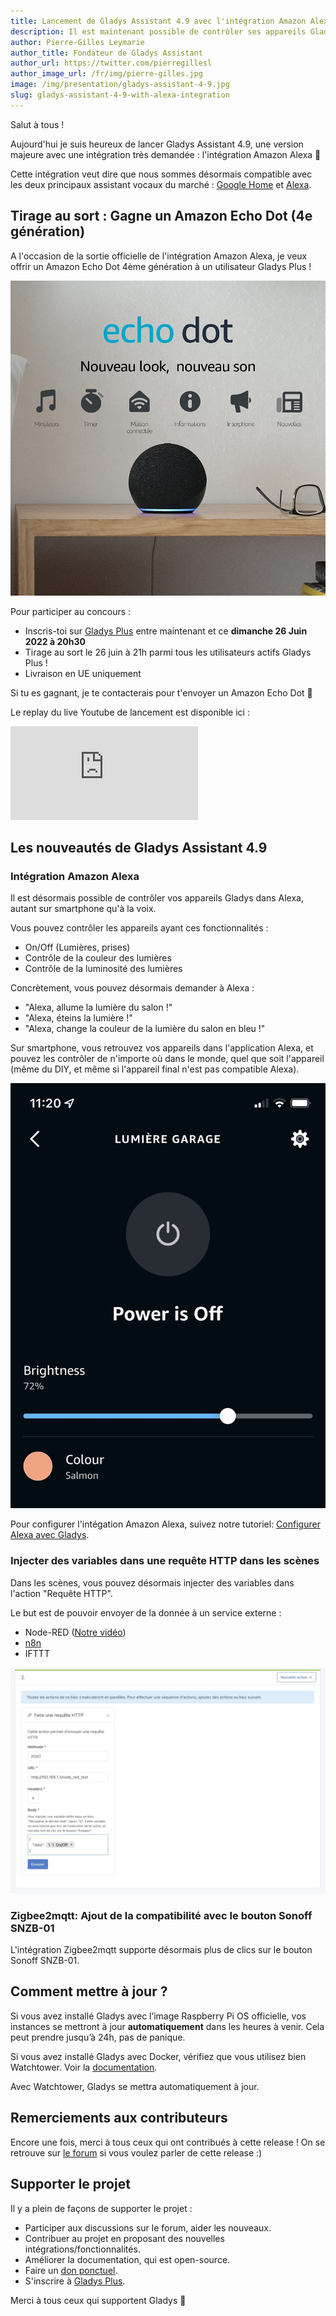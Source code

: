 ```yaml
---
title: Lancement de Gladys Assistant 4.9 avec l'intégration Amazon Alexa !
description: Il est maintenant possible de contrôler ses appareils Gladys Assistant depuis Alexa, à la voix ou sur mobile.
author: Pierre-Gilles Leymarie
author_title: Fondateur de Gladys Assistant
author_url: https://twitter.com/pierregillesl
author_image_url: /fr/img/pierre-gilles.jpg
image: /img/presentation/gladys-assistant-4-9.jpg
slug: gladys-assistant-4-9-with-alexa-integration
---
```


Salut à tous !

Aujourd'hui je suis heureux de lancer Gladys Assistant 4.9, une version majeure avec une intégration très demandée : l'intégration Amazon Alexa 🥳

Cette intégration veut dire que nous sommes désormais compatible avec les deux principaux assistant vocaux du marché : [Google Home](/fr/docs/integrations/google-home) et [Alexa](/fr/docs/integrations/alexa).

## Tirage au sort : Gagne un Amazon Echo Dot (4e génération)

A l'occasion de la sortie officielle de l'intégration Amazon Alexa, je veux offrir un Amazon Echo Dot 4ème génération à un utilisateur Gladys Plus !

![Amazon Echo Dot 4ème génération](../../../static/img/articles/fr/gladys-4-9/amazon-echo-dot.jpg)

Pour participer au concours :

- Inscris-toi sur [Gladys Plus](/fr/plus/) entre maintenant et ce **dimanche 26 Juin 2022 à 20h30**
- Tirage au sort le 26 juin à 21h parmi tous les utilisateurs actifs Gladys Plus !
- Livraison en UE uniquement

Si tu es gagnant, je te contacterais pour t'envoyer un Amazon Echo Dot 🙂

Le replay du live Youtube de lancement est disponible ici :

<div class="videoContainer">
<iframe class="video" src="https://www.youtube.com/embed/Da_AQSQedFg" title="YouTube video player" frameborder="0" allow="accelerometer; autoplay; clipboard-write; encrypted-media; gyroscope; picture-in-picture" allowfullscreen></iframe>
</div>

<!--truncate-->

## Les nouveautés de Gladys Assistant 4.9

### Intégration Amazon Alexa

Il est désormais possible de contrôler vos appareils Gladys dans Alexa, autant sur smartphone qu'à la voix.

Vous pouvez contrôler les appareils ayant ces fonctionnalités :

- On/Off (Lumières, prises)
- Contrôle de la couleur des lumières
- Contrôle de la luminosité des lumières

Concrètement, vous pouvez désormais demander à Alexa :

- "Alexa, allume la lumière du salon !"
- "Alexa, éteins la lumière !"
- "Alexa, change la couleur de la lumière du salon en bleu !"

Sur smartphone, vous retrouvez vos appareils dans l'application Alexa, et pouvez les contrôler de n'importe où dans le monde, quel que soit l'appareil (même du DIY, et même si l'appareil final n'est pas compatible Alexa).

![Amazon Alexa Gladys](../../../static/img/articles/fr/gladys-4-9/alexa.jpg)

Pour configurer l'intégation Amazon Alexa, suivez notre tutoriel: [Configurer Alexa avec Gladys](/fr/docs/integrations/alexa).

### Injecter des variables dans une requête HTTP dans les scènes

Dans les scènes, vous pouvez désormais injecter des variables dans l'action "Requête HTTP".

Le but est de pouvoir envoyer de la donnée à un service externe :

- Node-RED ([Notre vidéo](https://www.youtube.com/watch?v=bpmHzR8_S5g))
- [n8n](https://n8n.io/)
- IFTTT

![Injecter variable requête HTTP scènes](../../../static/img/articles/fr/gladys-4-9/inject-variables-http-request.jpg)

### Zigbee2mqtt: Ajout de la compatibilité avec le bouton Sonoff SNZB-01

L'intégration Zigbee2mqtt supporte désormais plus de clics sur le bouton Sonoff SNZB-01.

## Comment mettre à jour ?

Si vous avez installé Gladys avec l’image Raspberry Pi OS officielle, vos instances se mettront à jour **automatiquement** dans les heures à venir. Cela peut prendre jusqu’à 24h, pas de panique.

Si vous avez installé Gladys avec Docker, vérifiez que vous utilisez bien Watchtower. Voir la [documentation](/fr/docs/installation/docker#mise-à-jour-automatique-avec-watchtower).

Avec Watchtower, Gladys se mettra automatiquement à jour.

## Remerciements aux contributeurs

Encore une fois, merci à tous ceux qui ont contribués à cette release ! On se retrouve sur [le forum](https://community.gladysassistant.com/) si vous voulez parler de cette release :)

## Supporter le projet

Il y a plein de façons de supporter le projet :

- Participer aux discussions sur le forum, aider les nouveaux.
- Contribuer au projet en proposant des nouvelles intégrations/fonctionnalités.
- Améliorer la documentation, qui est open-source.
- Faire un [don ponctuel](https://www.buymeacoffee.com/gladysassistant).
- S'inscrire à [Gladys Plus](/fr/plus).

Merci à tous ceux qui supportent Gladys 🙏

